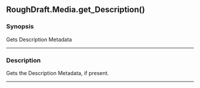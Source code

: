 RoughDraft.Media.get_Description()
----------------------------------

### Synopsis
Gets Description Metadata

---

### Description

Gets the Description Metadata, if present.

---
